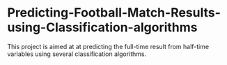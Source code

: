 # Predicting-Football-Match-Results-using-Classification-algorithms
This project is aimed at at predicting the full-time result  from half-time variables using several classification algorithms.
